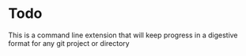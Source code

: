 # Todo
This is a command line extension that will keep progress in a digestive format for any git project or directory
